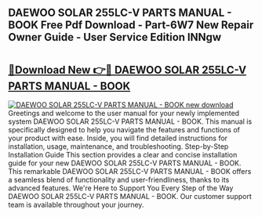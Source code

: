 ## DAEWOO SOLAR 255LC-V PARTS MANUAL - BOOK Free Pdf Download - Part-6W7 New Repair Owner Guide - User Service Edition lNNgw

# <h2><a href="http://bc82150.oget.top/?id=DAEWOO+SOLAR+255LC-V+PARTS+MANUAL+-+BOOK">🔗Download New 👉🔴 DAEWOO SOLAR 255LC-V PARTS MANUAL - BOOK</a></h2>

[![DAEWOO SOLAR 255LC-V PARTS MANUAL - BOOK new download](https://i.imgur.com/5g1atiW.png)](http://bc82150.oget.top/?id=DAEWOO+SOLAR+255LC-V+PARTS+MANUAL+-+BOOK)
Greetings and welcome to the user manual for your newly implemented system DAEWOO SOLAR 255LC-V PARTS MANUAL - BOOK. This manual is specifically designed to help you navigate the features and functions of your product with ease. Inside, you will find detailed instructions for installation, usage, maintenance, and troubleshooting. Step-by-Step Installation Guide This section provides a clear and concise installation guide for your new DAEWOO SOLAR 255LC-V PARTS MANUAL - BOOK. This remarkable DAEWOO SOLAR 255LC-V PARTS MANUAL - BOOK offers a seamless blend of functionality and user-friendliness, thanks to its advanced features. We're Here to Support You Every Step of the Way DAEWOO SOLAR 255LC-V PARTS MANUAL - BOOK. Our customer support team is available throughout your journey.
